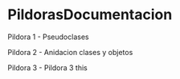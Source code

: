 # PildorasDocumentacion

<p>Pildora 1 - Pseudoclases </p> 
<p>Pildora 2 - Anidacion clases y objetos</p>
<p>Pildora 3 - Pildora 3 this</p>
